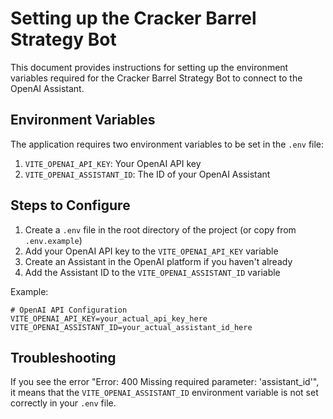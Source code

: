 # Setting up the Cracker Barrel Strategy Bot

This document provides instructions for setting up the environment variables required for the Cracker Barrel Strategy Bot to connect to the OpenAI Assistant.

## Environment Variables

The application requires two environment variables to be set in the `.env` file:

1. `VITE_OPENAI_API_KEY`: Your OpenAI API key
2. `VITE_OPENAI_ASSISTANT_ID`: The ID of your OpenAI Assistant

## Steps to Configure

1. Create a `.env` file in the root directory of the project (or copy from `.env.example`)
2. Add your OpenAI API key to the `VITE_OPENAI_API_KEY` variable
3. Create an Assistant in the OpenAI platform if you haven't already
4. Add the Assistant ID to the `VITE_OPENAI_ASSISTANT_ID` variable

Example:
```
# OpenAI API Configuration
VITE_OPENAI_API_KEY=your_actual_api_key_here
VITE_OPENAI_ASSISTANT_ID=your_actual_assistant_id_here
```

## Troubleshooting

If you see the error "Error: 400 Missing required parameter: 'assistant_id'", it means that the `VITE_OPENAI_ASSISTANT_ID` environment variable is not set correctly in your `.env` file.

